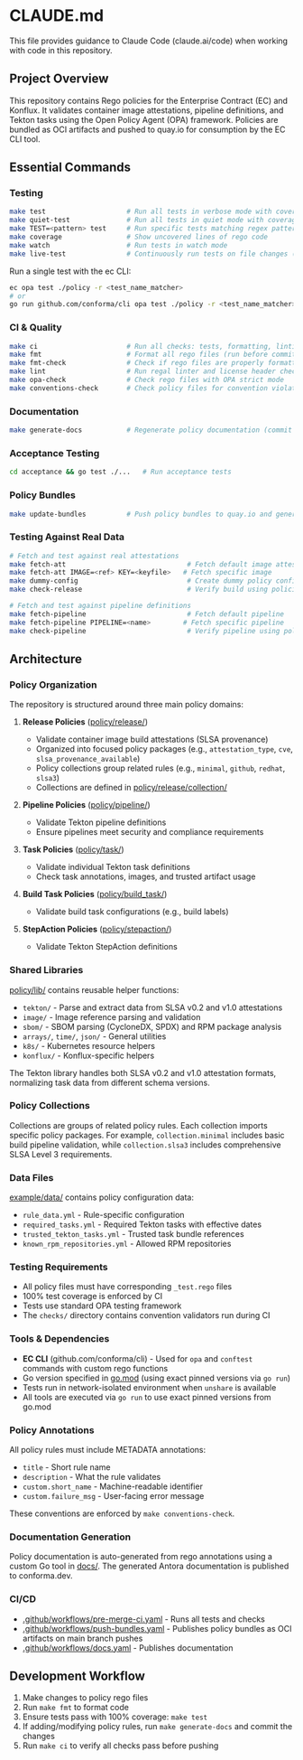 # CLAUDE.md

This file provides guidance to Claude Code (claude.ai/code) when working with code in this repository.

## Project Overview

This repository contains Rego policies for the Enterprise Contract (EC) and Konflux. It validates container image attestations, pipeline definitions, and Tekton tasks using the Open Policy Agent (OPA) framework. Policies are bundled as OCI artifacts and pushed to quay.io for consumption by the EC CLI tool.

## Essential Commands

### Testing
```bash
make test                    # Run all tests in verbose mode with coverage check
make quiet-test              # Run all tests in quiet mode with coverage
make TEST=<pattern> test     # Run specific tests matching regex pattern
make coverage                # Show uncovered lines of rego code
make watch                   # Run tests in watch mode
make live-test               # Continuously run tests on file changes (requires entr)
```

Run a single test with the ec CLI:
```bash
ec opa test ./policy -r <test_name_matcher>
# or
go run github.com/conforma/cli opa test ./policy -r <test_name_matcher>
```

### CI & Quality
```bash
make ci                      # Run all checks: tests, formatting, linting, docs generation
make fmt                     # Format all rego files (run before committing)
make fmt-check               # Check if rego files are properly formatted
make lint                    # Run regal linter and license header checks
make opa-check               # Check rego files with OPA strict mode
make conventions-check       # Check policy files for convention violations
```

### Documentation
```bash
make generate-docs           # Regenerate policy documentation (commit all modified files)
```

### Acceptance Testing
```bash
cd acceptance && go test ./...   # Run acceptance tests
```

### Policy Bundles
```bash
make update-bundles          # Push policy bundles to quay.io and generate infra-deployments PRs
```

### Testing Against Real Data
```bash
# Fetch and test against real attestations
make fetch-att                              # Fetch default image attestation
make fetch-att IMAGE=<ref> KEY=<keyfile>   # Fetch specific image
make dummy-config                           # Create dummy policy config
make check-release                          # Verify build using policies

# Fetch and test against pipeline definitions
make fetch-pipeline                         # Fetch default pipeline
make fetch-pipeline PIPELINE=<name>        # Fetch specific pipeline
make check-pipeline                         # Verify pipeline using policies
```

## Architecture

### Policy Organization

The repository is structured around three main policy domains:

1. **Release Policies** ([policy/release/](policy/release/))
   - Validate container image build attestations (SLSA provenance)
   - Organized into focused policy packages (e.g., `attestation_type`, `cve`, `slsa_provenance_available`)
   - Policy collections group related rules (e.g., `minimal`, `github`, `redhat`, `slsa3`)
   - Collections are defined in [policy/release/collection/](policy/release/collection/)

2. **Pipeline Policies** ([policy/pipeline/](policy/pipeline/))
   - Validate Tekton pipeline definitions
   - Ensure pipelines meet security and compliance requirements

3. **Task Policies** ([policy/task/](policy/task/))
   - Validate individual Tekton task definitions
   - Check task annotations, images, and trusted artifact usage

4. **Build Task Policies** ([policy/build_task/](policy/build_task/))
   - Validate build task configurations (e.g., build labels)

5. **StepAction Policies** ([policy/stepaction/](policy/stepaction/))
   - Validate Tekton StepAction definitions

### Shared Libraries

[policy/lib/](policy/lib/) contains reusable helper functions:
- `tekton/` - Parse and extract data from SLSA v0.2 and v1.0 attestations
- `image/` - Image reference parsing and validation
- `sbom/` - SBOM parsing (CycloneDX, SPDX) and RPM package analysis
- `arrays/`, `time/`, `json/` - General utilities
- `k8s/` - Kubernetes resource helpers
- `konflux/` - Konflux-specific helpers

The Tekton library handles both SLSA v0.2 and v1.0 attestation formats, normalizing task data from different schema versions.

### Policy Collections

Collections are groups of related policy rules. Each collection imports specific policy packages. For example, `collection.minimal` includes basic build pipeline validation, while `collection.slsa3` includes comprehensive SLSA Level 3 requirements.

### Data Files

[example/data/](example/data/) contains policy configuration data:
- `rule_data.yml` - Rule-specific configuration
- `required_tasks.yml` - Required Tekton tasks with effective dates
- `trusted_tekton_tasks.yml` - Trusted task bundle references
- `known_rpm_repositories.yml` - Allowed RPM repositories

### Testing Requirements

- All policy files must have corresponding `_test.rego` files
- 100% test coverage is enforced by CI
- Tests use standard OPA testing framework
- The `checks/` directory contains convention validators run during CI

### Tools & Dependencies

- **EC CLI** (github.com/conforma/cli) - Used for `opa` and `conftest` commands with custom rego functions
- Go version specified in [go.mod](go.mod) (using exact pinned versions via `go run`)
- Tests run in network-isolated environment when `unshare` is available
- All tools are executed via `go run` to use exact pinned versions from go.mod

### Policy Annotations

All policy rules must include METADATA annotations:
- `title` - Short rule name
- `description` - What the rule validates
- `custom.short_name` - Machine-readable identifier
- `custom.failure_msg` - User-facing error message

These conventions are enforced by `make conventions-check`.

### Documentation Generation

Policy documentation is auto-generated from rego annotations using a custom Go tool in [docs/](docs/). The generated Antora documentation is published to conforma.dev.

### CI/CD

- [.github/workflows/pre-merge-ci.yaml](.github/workflows/pre-merge-ci.yaml) - Runs all tests and checks
- [.github/workflows/push-bundles.yaml](.github/workflows/push-bundles.yaml) - Publishes policy bundles as OCI artifacts on main branch pushes
- [.github/workflows/docs.yaml](.github/workflows/docs.yaml) - Publishes documentation

## Development Workflow

1. Make changes to policy rego files
2. Run `make fmt` to format code
3. Ensure tests pass with 100% coverage: `make test`
4. If adding/modifying policy rules, run `make generate-docs` and commit the changes
5. Run `make ci` to verify all checks pass before pushing
